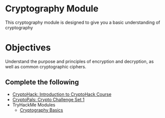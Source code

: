# Cryptography Module
This cryptography module is designed to give you a basic understanding of cryptography
# Objectives
  Understand the purpose and principles of encryption and decryption, as well as common cryptographic ciphers.

## Complete the following

+ [CryptoHack: Introduction to CryptoHack Course](https://cryptohack.org/courses/intro/xor0/)
+ [CryptoPals: Crypto Challenge Set 1](https://cryptopals.com/sets/1)
+ TryHackMe Modules
  - [Cryptography Basics](https://tryhackme.com/room/cryptographybasics)
 
##

